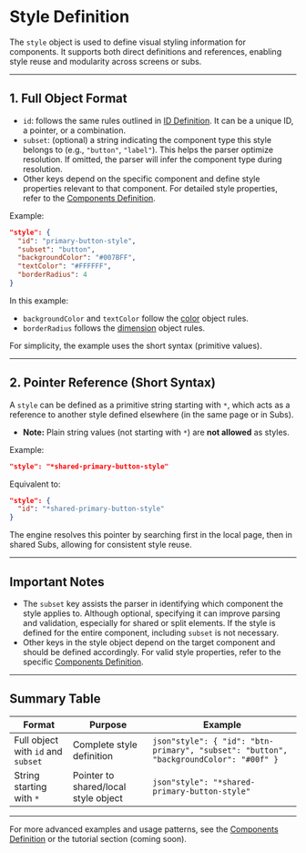 # Style Definition

The `style` object is used to define visual styling information for components. It supports both direct definitions and references, enabling style reuse and modularity across screens or subs.

---

## 1. Full Object Format

- `id`: follows the same rules outlined in [ID Definition](id.md). It can be a unique ID, a pointer, or a combination.
- `subset`: (optional) a string indicating the component type this style belongs to (e.g., `"button"`, `"label"`). This helps the parser optimize resolution. If omitted, the parser will infer the component type during resolution.
- Other keys depend on the specific component and define style properties relevant to that component. For detailed style properties, refer to the [Components Definition](../components-definition/index.md).

Example:

```json
"style": {
  "id": "primary-button-style",
  "subset": "button",
  "backgroundColor": "#007BFF",
  "textColor": "#FFFFFF",
  "borderRadius": 4
}
```

In this example:

- `backgroundColor` and `textColor` follow the [color](color.md) object rules.
- `borderRadius` follows the [dimension](dimension.md) object rules.

For simplicity, the example uses the short syntax (primitive values).

---

## 2. Pointer Reference (Short Syntax)

A `style` can be defined as a primitive string starting with `*`, which acts as a reference to another style defined elsewhere (in the same page or in Subs).

- **Note:** Plain string values (not starting with `*`) are **not allowed** as styles.

Example:

```json
"style": "*shared-primary-button-style"
```

Equivalent to:

```json
"style": {
  "id": "*shared-primary-button-style"
}
```

The engine resolves this pointer by searching first in the local page, then in shared Subs, allowing for consistent style reuse.

---

## Important Notes

- The `subset` key assists the parser in identifying which component the style applies to. Although optional, specifying it can improve parsing and validation, especially for shared or split elements. If the style is defined for the entire component, including `subset` is not necessary.
- Other keys in the style object depend on the target component and should be defined accordingly. For valid style properties, refer to the specific [Components Definition](../components-definition/index.md).

---

## Summary Table

| Format                          | Purpose                               | Example                                           |
|---------------------------------|-------------------------------------|---------------------------------------------------|
| Full object with `id` and `subset` | Complete style definition             | ````json"style": { "id": "btn-primary", "subset": "button", "backgroundColor": "#00f" }```` |
| String starting with `*`          | Pointer to shared/local style object  | ````json"style": "*shared-primary-button-style"````                 |

---

For more advanced examples and usage patterns, see the [Components Definition](../components-definition/index.md) or the tutorial section (coming soon).

